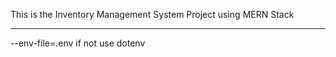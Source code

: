 This is the Inventory Management System Project using MERN Stack


--------------------------------------------------------------------------------------------------
--env-file=.env if not use dotenv